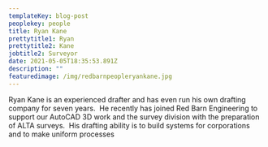 ```yaml
---
templateKey: blog-post
peoplekey: people
title: Ryan Kane
prettytitle1: Ryan
prettytitle2: Kane
jobtitle2: Surveyor
date: 2021-05-05T18:35:53.891Z
description: ""
featuredimage: /img/redbarnpeopleryankane.jpg
---
```

<!--StartFragment-->

Ryan Kane is an experienced drafter and has even run his own drafting company for seven years.  He recently has joined Red Barn Engineering to support our AutoCAD 3D work and the survey division with the preparation of ALTA surveys.  His drafting ability is to build systems for corporations and to make uniform processes

<!--EndFragment-->